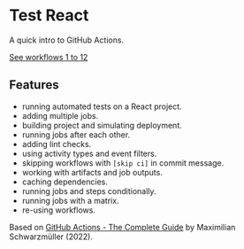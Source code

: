 # Test React

A quick intro to GitHub Actions.

[See workflows 1 to 12](../../.github/workflows)

## Features

- running automated tests on a React project.
- adding multiple jobs.
- building project and simulating deployment.
- running jobs after each other.
- adding lint checks.
- using activity types and event filters.
- skipping workflows with `[skip ci]` in commit message.
- working with artifacts and job outputs.
- caching dependencies.
- running jobs and steps conditionally.
- running jobs with a matrix.
- re-using workflows.

Based on [GitHub Actions - The Complete Guide](https://www.udemy.com/course/github-actions-the-complete-guide/) by Maximilian Schwarzmüller (2022).
